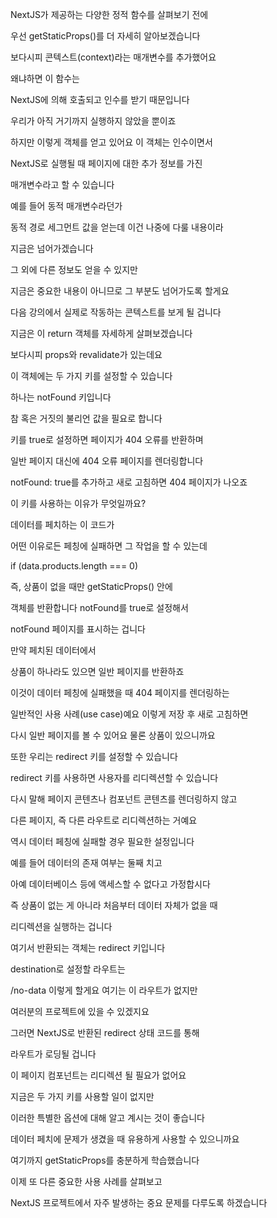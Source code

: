 NextJS가 제공하는 다양한 정적 함수를 살펴보기 전에

우선 getStaticProps()를 더 자세히 알아보겠습니다

보다시피 콘텍스트(context)라는 매개변수를 추가했어요

왜냐하면 이 함수는

NextJS에 의해 호출되고 인수를 받기 때문입니다

우리가 아직 거기까지 실행하지 않았을 뿐이죠

하지만 이렇게 객체를 얻고 있어요 이 객체는 인수이면서

NextJS로 실행될 때 페이지에 대한 추가 정보를 가진

매개변수라고 할 수 있습니다

예를 들어 동적 매개변수라던가

동적 경로 세그먼트 값을 얻는데 이건 나중에 다룰 내용이라

지금은 넘어가겠습니다

그 외에 다른 정보도 얻을 수 있지만

지금은 중요한 내용이 아니므로 그 부분도 넘어가도록 할게요

다음 강의에서 실제로 작동하는 콘텍스트를 보게 될 겁니다

지금은 이 return 객체를 자세하게 살펴보겠습니다

보다시피 props와 revalidate가 있는데요

이 객체에는 두 가지 키를 설정할 수 있습니다

하나는 notFound 키입니다

참 혹은 거짓의 불리언 값을 필요로 합니다

키를 true로 설정하면 페이지가 404 오류를 반환하며

일반 페이지 대신에 404 오류 페이지를 렌더링합니다

notFound: true를 추가하고 새로 고침하면 404 페이지가 나오죠

이 키를 사용하는 이유가 무엇일까요?

데이터를 페치하는 이 코드가

어떤 이유로든 페칭에 실패하면 그 작업을 할 수 있는데

if (data.products.length === 0)

즉, 상품이 없을 때만 getStaticProps() 안에

객체를 반환합니다 notFound를 true로 설정해서

notFound 페이지를 표시하는 겁니다

만약 페치된 데이터에서

상품이 하나라도 있으면 일반 페이지를 반환하죠

이것이 데이터 페칭에 실패했을 때 404 페이지를 렌더링하는

일반적인 사용 사례(use case)예요 이렇게 저장 후 새로 고침하면

다시 일반 페이지를 볼 수 있어요 물론 상품이 있으니까요

또한 우리는 redirect 키를 설정할 수 있습니다

redirect 키를 사용하면 사용자를 리디렉션할 수 있습니다

다시 말해 페이지 콘텐츠나 컴포넌트 콘텐츠를 렌더링하지 않고

다른 페이지, 즉 다른 라우트로 리디렉션하는 거예요

역시 데이터 페칭에 실패할 경우 필요한 설정입니다

예를 들어 데이터의 존재 여부는 둘째 치고

아예 데이터베이스 등에 액세스할 수 없다고 가정합시다

즉 상품이 없는 게 아니라 처음부터 데이터 자체가 없을 때

리디렉션을 실행하는 겁니다

여기서 반환되는 객체는 redirect 키입니다

destination로 설정할 라우트는

/no-data 이렇게 할게요 여기는 이 라우트가 없지만

여러분의 프로젝트에 있을 수 있겠지요

그러면 NextJS로 반환된 redirect 상태 코드를 통해

라우트가 로딩될 겁니다

이 페이지 컴포넌트는 리디렉션 될 필요가 없어요

지금은 두 가지 키를 사용할 일이 없지만

이러한 특별한 옵션에 대해 알고 계시는 것이 좋습니다

데이터 페치에 문제가 생겼을 때 유용하게 사용할 수 있으니까요

여기까지 getStaticProps를 충분하게 학습했습니다

이제 또 다른 중요한 사용 사례를 살펴보고

NextJS 프로젝트에서 자주 발생하는 중요 문제를 다루도록 하겠습니다

